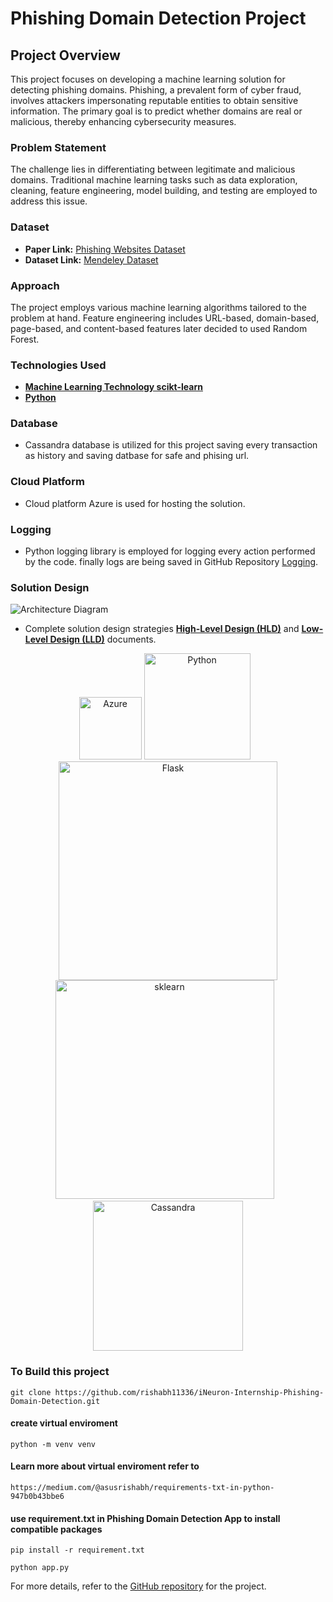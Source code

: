 # Phishing Domain Detection Project

## Project Overview
This project focuses on developing a machine learning solution for detecting phishing domains. Phishing, a prevalent form of cyber fraud, involves attackers impersonating reputable entities to obtain sensitive information. The primary goal is to predict whether domains are real or malicious, thereby enhancing cybersecurity measures.

### Problem Statement
The challenge lies in differentiating between legitimate and malicious domains. Traditional machine learning tasks such as data exploration, cleaning, feature engineering, model building, and testing are employed to address this issue.

### Dataset
- **Paper Link:** [Phishing Websites Dataset](https://www.sciencedirect.com/science/article/pii/S2352340920313202)
- **Dataset Link:** [Mendeley Dataset](https://data.mendeley.com/datasets/72ptz43s9v/1)

### Approach
The project employs various machine learning algorithms tailored to the problem at hand. Feature engineering includes URL-based, domain-based, page-based, and content-based features later decided to used Random Forest.

### Technologies Used
- [**Machine Learning Technology scikt-learn**](https://scikit-learn.org/stable/index.html)
- [**Python**](https://www.python.org/)

### Database
- Cassandra database is utilized for this project saving every transaction as history and saving datbase for safe and phising url.

### Cloud Platform
- Cloud platform Azure is used for hosting the solution.

### Logging
- Python logging library is employed for logging every action performed by the code. finally logs are being saved in GitHub Repository [Logging](https://github.com/rishabh11336/Log-Phishing-Detection.git).

### Solution Design
![Architecture Diagram](https://github.com/rishabh11336/iNeuron-Internship-Phishing-Domain-Detection/blob/main/Architecture%20Diagrams.svg)
- Complete solution design strategies [**High-Level Design (HLD)**](https://github.com/rishabh11336/iNeuron-Internship-Phishing-Domain-Detection/blob/main/High-Level%20Design%20(HLD).pdf) and [**Low-Level Design (LLD)**](https://www.example.com) documents.

<div align=center>
<a href="#"><img src="https://github.com/rishabh11336/iNeuron-Internship-Phishing-Domain-Detection/blob/main/README/azure_logo.png" title="Azure" alt="Azure" width="100"/></a>
<a href="#"><img src="https://github.com/rishabh11336/iNeuron-Internship-Phishing-Domain-Detection/blob/main/README/Python_logo.png" title="Python" alt="Python" width="170"/></a>
&ensp;<a href="#"><img src="https://github.com/rishabh11336/iNeuron-Internship-Phishing-Domain-Detection/blob/main/README/Flask_restful_logo.png" title="Flask" alt="Flask" width="350"/></a><br>
<a href="#"><img src="https://github.com/rishabh11336/iNeuron-Internship-Phishing-Domain-Detection/blob/main/README/sklearn_logo.png" title="sklearn" alt="sklearn" width="350"/></a>
&ensp;<a href="#"><img src="https://github.com/rishabh11336/iNeuron-Internship-Phishing-Domain-Detection/blob/main/README/Cassandra_logo.png" title="Cassandra" alt="Cassandra" width="240"/></a>
</div>

### To Build this project
```
git clone https://github.com/rishabh11336/iNeuron-Internship-Phishing-Domain-Detection.git
```
#### create virtual enviroment
```
python -m venv venv
```
#### Learn more about virtual enviroment refer to
```
https://medium.com/@asusrishabh/requirements-txt-in-python-947b0b43bbe6
```
#### use requirement.txt in Phishing Domain Detection App to install compatible packages
```
pip install -r requirement.txt
```
```
python app.py
```

For more details, refer to the [GitHub repository](https://github.com/rishabh11336/iNeuron-Internship-Phishing-Domain-Detection) for the project.
